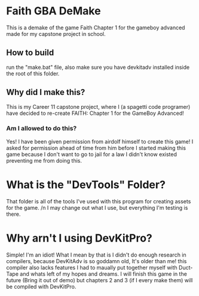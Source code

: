 <h1>Faith GBA DeMake</h1>
<p>This is a demake of the game Faith Chapter 1 for the gameboy advanced made for my capstone project in school.</p>

<h2>How to build</h2>

<p>run the "make.bat" file, also make sure you have devkitadv installed inside the root of this folder.</p>

<h2>Why did I make this?</h2>
<p>This is my Career 11 capstone project, where I (a spagetti code programer) have decided to re-create FAITH: Chapter 1 for the GameBoy Advanced!</p>

<h3>Am I allowed to do this?</h3>
<p>Yes! I have been given permission from airdolf himself to create this game! I asked for permission ahead of time from him before I started making this game because I don't want to go to jail for a law I didn't know existed preventing me from doing this.</p>

<h1>What is the "DevTools" Folder?</h1>
<p>That folder is all of the tools I've used with this program for creating assets for the game. /n I may change out what I use, but everything I'm testing is there.</p>

<h1>Why arn't I using DevKitPro?</h1>
<p>Simple! I'm an idiot!  What I mean by that is I didn't do enough research in compilers, because DevKitAdv is so goddamn old, It's older than me! this compiler also lacks features I had to maually put together myself with Duct-Tape and whats left of my hopes and dreams. I will finish this game in the future (Bring it out of demo) but chapters 2 and 3 (if I every make them) will be compiled with DevKitPro.</p>